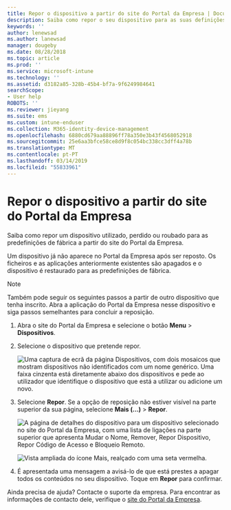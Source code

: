 ```yaml
---
title: Repor o dispositivo a partir do site do Portal da Empresa | Documentos da Microsoft
description: Saiba como repor o seu dispositivo para as suas definições de fábrica a partir do site do Portal da Empresa.
keywords: ''
author: lenewsad
ms.author: lanewsad
manager: dougeby
ms.date: 08/28/2018
ms.topic: article
ms.prod: ''
ms.service: microsoft-intune
ms.technology: ''
ms.assetid: d3182a85-328b-45b4-bf7a-9f6249984641
searchScope:
- User help
ROBOTS: ''
ms.reviewer: jieyang
ms.suite: ems
ms.custom: intune-enduser
ms.collection: M365-identity-device-management
ms.openlocfilehash: 6880cd679aa88896ff78a350e3b43f4568052918
ms.sourcegitcommit: 25e6aa3bfce58ce8d9f8c054bc338cc3dff4a78b
ms.translationtype: MT
ms.contentlocale: pt-PT
ms.lasthandoff: 03/14/2019
ms.locfileid: "55833961"
---
```

# <a name="reset-your-device-from-the-company-portal-website"></a>Repor o dispositivo a partir do site do Portal da Empresa

Saiba como repor um dispositivo utilizado, perdido ou roubado para as predefinições de fábrica a partir do site do Portal da Empresa.  

Um dispositivo já não aparece no Portal da Empresa após ser reposto. Os ficheiros e as aplicações anteriormente existentes são apagados e o dispositivo é restaurado para as predefinições de fábrica.

> [!Note]
> Também pode seguir os seguintes passos a partir de outro dispositivo que tenha inscrito. Abra a aplicação do Portal da Empresa nesse dispositivo e siga passos semelhantes para concluir a reposição.  

1. Abra o site do Portal da Empresa e selecione o botão __Menu__ > __Dispositivos__.  

2. Selecione o dispositivo que pretende repor.

    ![Uma captura de ecrã da página Dispositivos, com dois mosaicos que mostram dispositivos não identificados com um nome genérico. Uma faixa cinzenta está diretamente abaixo dos dispositivos e pede ao utilizador que identifique o dispositivo que está a utilizar ou adicione um novo.](./media/rename-reset-device-step2-1808.png)  

3. Selecione **Repor**. Se a opção de reposição não estiver visível na parte superior da sua página, selecione **Mais (…)** > **Repor**.  

     ![A página de detalhes do dispositivo para um dispositivo selecionado no site do Portal da Empresa, com uma lista de ligações na parte superior que apresenta Mudar o Nome, Remover, Repor Dispositivo, Repor Código de Acesso e Bloqueio Remoto. ](./media/rename-reset-device-1808.png)  

    ![Vista ampliada do ícone Mais, realçado com uma seta vermelha.](./media/rename-reset-device-step3-more-1808.png)  

4. É apresentada uma mensagem a avisá-lo de que está prestes a apagar todos os conteúdos no seu dispositivo. Toque em **Repor** para confirmar.  

Ainda precisa de ajuda? Contacte o suporte da empresa. Para encontrar as informações de contacto dele, verifique o [site do Portal da Empresa](https://go.microsoft.com/fwlink/?linkid=2010980).
